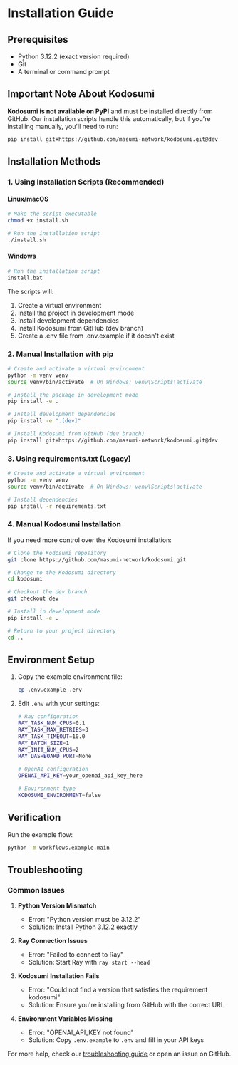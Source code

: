 # Installation Guide

## Prerequisites

- Python 3.12.2 (exact version required)
- Git
- A terminal or command prompt

## Important Note About Kodosumi

**Kodosumi is not available on PyPI** and must be installed directly from GitHub. Our installation scripts handle this automatically, but if you're installing manually, you'll need to run:

```bash
pip install git+https://github.com/masumi-network/kodosumi.git@dev
```

## Installation Methods

### 1. Using Installation Scripts (Recommended)

#### Linux/macOS
```bash
# Make the script executable
chmod +x install.sh

# Run the installation script
./install.sh
```

#### Windows
```bash
# Run the installation script
install.bat
```

The scripts will:
1. Create a virtual environment
2. Install the project in development mode
3. Install development dependencies
4. Install Kodosumi from GitHub (dev branch)
5. Create a .env file from .env.example if it doesn't exist

### 2. Manual Installation with pip

```bash
# Create and activate a virtual environment
python -m venv venv
source venv/bin/activate  # On Windows: venv\Scripts\activate

# Install the package in development mode
pip install -e .

# Install development dependencies
pip install -e ".[dev]"

# Install Kodosumi from GitHub (dev branch)
pip install git+https://github.com/masumi-network/kodosumi.git@dev
```

### 3. Using requirements.txt (Legacy)

```bash
# Create and activate a virtual environment
python -m venv venv
source venv/bin/activate  # On Windows: venv\Scripts\activate

# Install dependencies
pip install -r requirements.txt
```

### 4. Manual Kodosumi Installation

If you need more control over the Kodosumi installation:

```bash
# Clone the Kodosumi repository
git clone https://github.com/masumi-network/kodosumi.git

# Change to the Kodosumi directory
cd kodosumi

# Checkout the dev branch
git checkout dev

# Install in development mode
pip install -e .

# Return to your project directory
cd ..
```

## Environment Setup

1. Copy the example environment file:
   ```bash
   cp .env.example .env
   ```

2. Edit `.env` with your settings:
   ```bash
   # Ray configuration
   RAY_TASK_NUM_CPUS=0.1
   RAY_TASK_MAX_RETRIES=3
   RAY_TASK_TIMEOUT=10.0
   RAY_BATCH_SIZE=1
   RAY_INIT_NUM_CPUS=2
   RAY_DASHBOARD_PORT=None

   # OpenAI configuration
   OPENAI_API_KEY=your_openai_api_key_here

   # Environment type
   KODOSUMI_ENVIRONMENT=false
   ```

## Verification

Run the example flow:
```bash
python -m workflows.example.main
```

## Troubleshooting

### Common Issues

1. **Python Version Mismatch**
   - Error: "Python version must be 3.12.2"
   - Solution: Install Python 3.12.2 exactly

2. **Ray Connection Issues**
   - Error: "Failed to connect to Ray"
   - Solution: Start Ray with `ray start --head`

3. **Kodosumi Installation Fails**
   - Error: "Could not find a version that satisfies the requirement kodosumi"
   - Solution: Ensure you're installing from GitHub with the correct URL

4. **Environment Variables Missing**
   - Error: "OPENAI_API_KEY not found"
   - Solution: Copy `.env.example` to `.env` and fill in your API keys

For more help, check our [troubleshooting guide](troubleshooting.md) or open an issue on GitHub. 